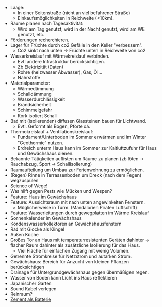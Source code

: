 - Laage:
	- In einer Seitenstraße (nicht an viel befahrener Straße)
	- Einkaufsmöglichkeiten in Reichweite (<10km).
- Räume planen nach Tagesaktivität:
	- Wird am Tag genutzt, wird in der Nacht genutzt, wird am WE genutzt, etc.
- Förderungen recherchieren.
- Lager für Früchte durch co2 Gefälle in den Keller "verbessern".
	- Co2 sinkt nach unten -> Früchte unten in Reichweite von co2
- Wasserkreislauf mit Wärmekreislauf verbinden.
	- Evtl andere Infrastruktur berücksichtigen.
	- Zb Elektrizität (Daten)
	- Rohre (heizwasser Abwasser), Gas, Öl...
	- Nährstoffe
- Materialparameter:
	- Wärmedämmung
	- Schalldämmung
	- Wasserdurchlässigkeit
	- Brandsicherheit
	- Schimmelgefahr
	- Kork isoliert Schall
- Bad mit (isolierenden) diffusen Glassteinen bauen für Lichtwand.
	- Evtl. Geformt als Bogen, Pforte oä.
- Thermokreislauf + Ventilationskreislauf:
	- Fundament/Unterboden im Sommer erwärmen und im Winter "Geothermie" nutzen.
	- Erdreich unterm Haus kann im Sommer zur Kaltluftzufuhr für Haus und  Gewächshaus dienen.
- Bekannte Tätigkeiten auflisten um Räume zu planen (zb löten -> Rauchabzug, Sport -> Schallisolierung)
- Raumaufteilung um Umbau zur Ferienwohnung zu ermöglichen.
- (Regen) Rinne in Terrassenboden um Dreck (nach dem Fegen) wegzuspülen
- Science of Wege!
- Was hilft gegen Pests wie Mücken und Wespen?
- Feature: Haus im Gewächshaus
- Feature: Aussichtsraum mit nach unten angewinkelten Fenstern.
	- Möglicherweise in Turm. (Mandalorien Piraten Luftschiff)
- Feature: Wasserleitungen durch gewegplatten im Wärme Kreislauf
- Sonnenkalender im Gewächshaus
- Kondenswasserkollektoren an Gewächshausfenstern
- Rad mit Glocke als Klingel
- Außen Küche
- Großes Tor an Haus mit temperaturresistenten Geräten dahinter -> flacher Raum dahinter als zusätzliche Isolierung für das Haus.
	- Viel Fläche für einfachen Zugang mit wenig Volumen.
- Getrennte Stromkreise für Netzstrom und autarken Strom.
- Gewächshaus: Bereich für Anzucht von kleinen Pflanzen berücksichtigen
- Drainage für Untergrundgewächshaus gegen übermäßigen regen.
- Wasser von Boden kann Licht ins Haus reflektieren
- Japanischer Garten 
- Sound Kabel verlegen 
- Reinraum?
- [Zement als Batterie](https://www.pnas.org/doi/10.1073/pnas.2304318120)